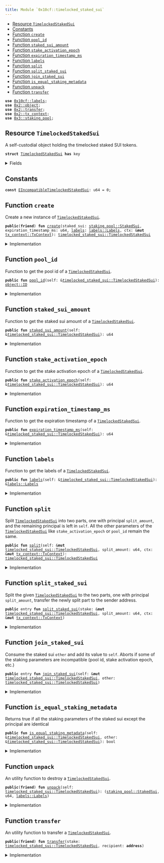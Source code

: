 ```yaml
---
title: Module `0x10cf::timelocked_staked_sui`
---
```




-  [Resource `TimelockedStakedSui`](#0x10cf_timelocked_staked_sui_TimelockedStakedSui)
-  [Constants](#@Constants_0)
-  [Function `create`](#0x10cf_timelocked_staked_sui_create)
-  [Function `pool_id`](#0x10cf_timelocked_staked_sui_pool_id)
-  [Function `staked_sui_amount`](#0x10cf_timelocked_staked_sui_staked_sui_amount)
-  [Function `stake_activation_epoch`](#0x10cf_timelocked_staked_sui_stake_activation_epoch)
-  [Function `expiration_timestamp_ms`](#0x10cf_timelocked_staked_sui_expiration_timestamp_ms)
-  [Function `labels`](#0x10cf_timelocked_staked_sui_labels)
-  [Function `split`](#0x10cf_timelocked_staked_sui_split)
-  [Function `split_staked_sui`](#0x10cf_timelocked_staked_sui_split_staked_sui)
-  [Function `join_staked_sui`](#0x10cf_timelocked_staked_sui_join_staked_sui)
-  [Function `is_equal_staking_metadata`](#0x10cf_timelocked_staked_sui_is_equal_staking_metadata)
-  [Function `unpack`](#0x10cf_timelocked_staked_sui_unpack)
-  [Function `transfer`](#0x10cf_timelocked_staked_sui_transfer)


<pre><code><b>use</b> <a href="labels.md#0x10cf_labels">0x10cf::labels</a>;
<b>use</b> <a href="../sui-framework/object.md#0x2_object">0x2::object</a>;
<b>use</b> <a href="../sui-framework/transfer.md#0x2_transfer">0x2::transfer</a>;
<b>use</b> <a href="../sui-framework/tx_context.md#0x2_tx_context">0x2::tx_context</a>;
<b>use</b> <a href="../sui-system/staking_pool.md#0x3_staking_pool">0x3::staking_pool</a>;
</code></pre>



<a name="0x10cf_timelocked_staked_sui_TimelockedStakedSui"></a>

## Resource `TimelockedStakedSui`

A self-custodial object holding the timelocked staked SUI tokens.


<pre><code><b>struct</b> <a href="timelocked_staked_sui.md#0x10cf_timelocked_staked_sui_TimelockedStakedSui">TimelockedStakedSui</a> <b>has</b> key
</code></pre>



<details>
<summary>Fields</summary>


<dl>
<dt>
<code>id: <a href="../sui-framework/object.md#0x2_object_UID">object::UID</a></code>
</dt>
<dd>

</dd>
<dt>
<code>staked_sui: <a href="../sui-system/staking_pool.md#0x3_staking_pool_StakedSui">staking_pool::StakedSui</a></code>
</dt>
<dd>
 A self-custodial object holding the staked SUI tokens.
</dd>
<dt>
<code>expiration_timestamp_ms: u64</code>
</dt>
<dd>
 This is the epoch time stamp of when the lock expires.
</dd>
<dt>
<code><a href="labels.md#0x10cf_labels">labels</a>: <a href="labels.md#0x10cf_labels_Labels">labels::Labels</a></code>
</dt>
<dd>
 Timelock related labels.
</dd>
</dl>


</details>

<a name="@Constants_0"></a>

## Constants


<a name="0x10cf_timelocked_staked_sui_EIncompatibleTimelockedStakedSui"></a>



<pre><code><b>const</b> <a href="timelocked_staked_sui.md#0x10cf_timelocked_staked_sui_EIncompatibleTimelockedStakedSui">EIncompatibleTimelockedStakedSui</a>: u64 = 0;
</code></pre>



<a name="0x10cf_timelocked_staked_sui_create"></a>

## Function `create`

Create a new instance of <code><a href="timelocked_staked_sui.md#0x10cf_timelocked_staked_sui_TimelockedStakedSui">TimelockedStakedSui</a></code>.


<pre><code><b>public</b>(<b>friend</b>) <b>fun</b> <a href="timelocked_staked_sui.md#0x10cf_timelocked_staked_sui_create">create</a>(staked_sui: <a href="../sui-system/staking_pool.md#0x3_staking_pool_StakedSui">staking_pool::StakedSui</a>, expiration_timestamp_ms: u64, <a href="labels.md#0x10cf_labels">labels</a>: <a href="labels.md#0x10cf_labels_Labels">labels::Labels</a>, ctx: &<b>mut</b> <a href="../sui-framework/tx_context.md#0x2_tx_context_TxContext">tx_context::TxContext</a>): <a href="timelocked_staked_sui.md#0x10cf_timelocked_staked_sui_TimelockedStakedSui">timelocked_staked_sui::TimelockedStakedSui</a>
</code></pre>



<details>
<summary>Implementation</summary>


<pre><code><b>public</b>(package) <b>fun</b> <a href="timelocked_staked_sui.md#0x10cf_timelocked_staked_sui_create">create</a>(
    staked_sui: StakedSui,
    expiration_timestamp_ms: u64,
    <a href="labels.md#0x10cf_labels">labels</a>: Labels,
    ctx: &<b>mut</b> TxContext
): <a href="timelocked_staked_sui.md#0x10cf_timelocked_staked_sui_TimelockedStakedSui">TimelockedStakedSui</a> {
    <a href="timelocked_staked_sui.md#0x10cf_timelocked_staked_sui_TimelockedStakedSui">TimelockedStakedSui</a> {
        id: <a href="../sui-framework/object.md#0x2_object_new">object::new</a>(ctx),
        staked_sui,
        expiration_timestamp_ms,
        <a href="labels.md#0x10cf_labels">labels</a>,
    }
}
</code></pre>



</details>

<a name="0x10cf_timelocked_staked_sui_pool_id"></a>

## Function `pool_id`

Function to get the pool id of a <code><a href="timelocked_staked_sui.md#0x10cf_timelocked_staked_sui_TimelockedStakedSui">TimelockedStakedSui</a></code>.


<pre><code><b>public</b> <b>fun</b> <a href="timelocked_staked_sui.md#0x10cf_timelocked_staked_sui_pool_id">pool_id</a>(self: &<a href="timelocked_staked_sui.md#0x10cf_timelocked_staked_sui_TimelockedStakedSui">timelocked_staked_sui::TimelockedStakedSui</a>): <a href="../sui-framework/object.md#0x2_object_ID">object::ID</a>
</code></pre>



<details>
<summary>Implementation</summary>


<pre><code><b>public</b> <b>fun</b> <a href="timelocked_staked_sui.md#0x10cf_timelocked_staked_sui_pool_id">pool_id</a>(self: &<a href="timelocked_staked_sui.md#0x10cf_timelocked_staked_sui_TimelockedStakedSui">TimelockedStakedSui</a>): ID { self.staked_sui.<a href="timelocked_staked_sui.md#0x10cf_timelocked_staked_sui_pool_id">pool_id</a>() }
</code></pre>



</details>

<a name="0x10cf_timelocked_staked_sui_staked_sui_amount"></a>

## Function `staked_sui_amount`

Function to get the staked sui amount of a <code><a href="timelocked_staked_sui.md#0x10cf_timelocked_staked_sui_TimelockedStakedSui">TimelockedStakedSui</a></code>.


<pre><code><b>public</b> <b>fun</b> <a href="timelocked_staked_sui.md#0x10cf_timelocked_staked_sui_staked_sui_amount">staked_sui_amount</a>(self: &<a href="timelocked_staked_sui.md#0x10cf_timelocked_staked_sui_TimelockedStakedSui">timelocked_staked_sui::TimelockedStakedSui</a>): u64
</code></pre>



<details>
<summary>Implementation</summary>


<pre><code><b>public</b> <b>fun</b> <a href="timelocked_staked_sui.md#0x10cf_timelocked_staked_sui_staked_sui_amount">staked_sui_amount</a>(self: &<a href="timelocked_staked_sui.md#0x10cf_timelocked_staked_sui_TimelockedStakedSui">TimelockedStakedSui</a>): u64 { self.staked_sui.<a href="timelocked_staked_sui.md#0x10cf_timelocked_staked_sui_staked_sui_amount">staked_sui_amount</a>() }
</code></pre>



</details>

<a name="0x10cf_timelocked_staked_sui_stake_activation_epoch"></a>

## Function `stake_activation_epoch`

Function to get the stake activation epoch of a <code><a href="timelocked_staked_sui.md#0x10cf_timelocked_staked_sui_TimelockedStakedSui">TimelockedStakedSui</a></code>.


<pre><code><b>public</b> <b>fun</b> <a href="timelocked_staked_sui.md#0x10cf_timelocked_staked_sui_stake_activation_epoch">stake_activation_epoch</a>(self: &<a href="timelocked_staked_sui.md#0x10cf_timelocked_staked_sui_TimelockedStakedSui">timelocked_staked_sui::TimelockedStakedSui</a>): u64
</code></pre>



<details>
<summary>Implementation</summary>


<pre><code><b>public</b> <b>fun</b> <a href="timelocked_staked_sui.md#0x10cf_timelocked_staked_sui_stake_activation_epoch">stake_activation_epoch</a>(self: &<a href="timelocked_staked_sui.md#0x10cf_timelocked_staked_sui_TimelockedStakedSui">TimelockedStakedSui</a>): u64 {
    self.staked_sui.<a href="timelocked_staked_sui.md#0x10cf_timelocked_staked_sui_stake_activation_epoch">stake_activation_epoch</a>()
}
</code></pre>



</details>

<a name="0x10cf_timelocked_staked_sui_expiration_timestamp_ms"></a>

## Function `expiration_timestamp_ms`

Function to get the expiration timestamp of a <code><a href="timelocked_staked_sui.md#0x10cf_timelocked_staked_sui_TimelockedStakedSui">TimelockedStakedSui</a></code>.


<pre><code><b>public</b> <b>fun</b> <a href="timelocked_staked_sui.md#0x10cf_timelocked_staked_sui_expiration_timestamp_ms">expiration_timestamp_ms</a>(self: &<a href="timelocked_staked_sui.md#0x10cf_timelocked_staked_sui_TimelockedStakedSui">timelocked_staked_sui::TimelockedStakedSui</a>): u64
</code></pre>



<details>
<summary>Implementation</summary>


<pre><code><b>public</b> <b>fun</b> <a href="timelocked_staked_sui.md#0x10cf_timelocked_staked_sui_expiration_timestamp_ms">expiration_timestamp_ms</a>(self: &<a href="timelocked_staked_sui.md#0x10cf_timelocked_staked_sui_TimelockedStakedSui">TimelockedStakedSui</a>): u64 {
    self.expiration_timestamp_ms
}
</code></pre>



</details>

<a name="0x10cf_timelocked_staked_sui_labels"></a>

## Function `labels`

Function to get the labels of a <code><a href="timelocked_staked_sui.md#0x10cf_timelocked_staked_sui_TimelockedStakedSui">TimelockedStakedSui</a></code>.


<pre><code><b>public</b> <b>fun</b> <a href="labels.md#0x10cf_labels">labels</a>(self: &<a href="timelocked_staked_sui.md#0x10cf_timelocked_staked_sui_TimelockedStakedSui">timelocked_staked_sui::TimelockedStakedSui</a>): &<a href="labels.md#0x10cf_labels_Labels">labels::Labels</a>
</code></pre>



<details>
<summary>Implementation</summary>


<pre><code><b>public</b> <b>fun</b> <a href="labels.md#0x10cf_labels">labels</a>(self: &<a href="timelocked_staked_sui.md#0x10cf_timelocked_staked_sui_TimelockedStakedSui">TimelockedStakedSui</a>): &Labels {
    &self.<a href="labels.md#0x10cf_labels">labels</a>
}
</code></pre>



</details>

<a name="0x10cf_timelocked_staked_sui_split"></a>

## Function `split`

Split <code><a href="timelocked_staked_sui.md#0x10cf_timelocked_staked_sui_TimelockedStakedSui">TimelockedStakedSui</a></code> into two parts, one with principal <code>split_amount</code>,
and the remaining principal is left in <code>self</code>.
All the other parameters of the <code><a href="timelocked_staked_sui.md#0x10cf_timelocked_staked_sui_TimelockedStakedSui">TimelockedStakedSui</a></code> like <code>stake_activation_epoch</code> or <code>pool_id</code> remain the same.


<pre><code><b>public</b> <b>fun</b> <a href="timelocked_staked_sui.md#0x10cf_timelocked_staked_sui_split">split</a>(self: &<b>mut</b> <a href="timelocked_staked_sui.md#0x10cf_timelocked_staked_sui_TimelockedStakedSui">timelocked_staked_sui::TimelockedStakedSui</a>, split_amount: u64, ctx: &<b>mut</b> <a href="../sui-framework/tx_context.md#0x2_tx_context_TxContext">tx_context::TxContext</a>): <a href="timelocked_staked_sui.md#0x10cf_timelocked_staked_sui_TimelockedStakedSui">timelocked_staked_sui::TimelockedStakedSui</a>
</code></pre>



<details>
<summary>Implementation</summary>


<pre><code><b>public</b> <b>fun</b> <a href="timelocked_staked_sui.md#0x10cf_timelocked_staked_sui_split">split</a>(self: &<b>mut</b> <a href="timelocked_staked_sui.md#0x10cf_timelocked_staked_sui_TimelockedStakedSui">TimelockedStakedSui</a>, split_amount: u64, ctx: &<b>mut</b> TxContext): <a href="timelocked_staked_sui.md#0x10cf_timelocked_staked_sui_TimelockedStakedSui">TimelockedStakedSui</a> {
    <b>let</b> splitted_stake = self.staked_sui.<a href="timelocked_staked_sui.md#0x10cf_timelocked_staked_sui_split">split</a>(split_amount, ctx);

    <a href="timelocked_staked_sui.md#0x10cf_timelocked_staked_sui_TimelockedStakedSui">TimelockedStakedSui</a> {
        id: <a href="../sui-framework/object.md#0x2_object_new">object::new</a>(ctx),
        staked_sui: splitted_stake,
        expiration_timestamp_ms: self.expiration_timestamp_ms,
        <a href="labels.md#0x10cf_labels">labels</a>: self.<a href="labels.md#0x10cf_labels">labels</a>.clone(),
    }
}
</code></pre>



</details>

<a name="0x10cf_timelocked_staked_sui_split_staked_sui"></a>

## Function `split_staked_sui`

Split the given <code><a href="timelocked_staked_sui.md#0x10cf_timelocked_staked_sui_TimelockedStakedSui">TimelockedStakedSui</a></code> to the two parts, one with principal <code>split_amount</code>,
transfer the newly split part to the sender address.


<pre><code><b>public</b> entry <b>fun</b> <a href="timelocked_staked_sui.md#0x10cf_timelocked_staked_sui_split_staked_sui">split_staked_sui</a>(stake: &<b>mut</b> <a href="timelocked_staked_sui.md#0x10cf_timelocked_staked_sui_TimelockedStakedSui">timelocked_staked_sui::TimelockedStakedSui</a>, split_amount: u64, ctx: &<b>mut</b> <a href="../sui-framework/tx_context.md#0x2_tx_context_TxContext">tx_context::TxContext</a>)
</code></pre>



<details>
<summary>Implementation</summary>


<pre><code><b>public</b> entry <b>fun</b> <a href="timelocked_staked_sui.md#0x10cf_timelocked_staked_sui_split_staked_sui">split_staked_sui</a>(stake: &<b>mut</b> <a href="timelocked_staked_sui.md#0x10cf_timelocked_staked_sui_TimelockedStakedSui">TimelockedStakedSui</a>, split_amount: u64, ctx: &<b>mut</b> TxContext) {
    <a href="../sui-framework/transfer.md#0x2_transfer_transfer">transfer::transfer</a>(<a href="timelocked_staked_sui.md#0x10cf_timelocked_staked_sui_split">split</a>(stake, split_amount, ctx), ctx.sender());
}
</code></pre>



</details>

<a name="0x10cf_timelocked_staked_sui_join_staked_sui"></a>

## Function `join_staked_sui`

Consume the staked sui <code>other</code> and add its value to <code>self</code>.
Aborts if some of the staking parameters are incompatible (pool id, stake activation epoch, etc.)


<pre><code><b>public</b> entry <b>fun</b> <a href="timelocked_staked_sui.md#0x10cf_timelocked_staked_sui_join_staked_sui">join_staked_sui</a>(self: &<b>mut</b> <a href="timelocked_staked_sui.md#0x10cf_timelocked_staked_sui_TimelockedStakedSui">timelocked_staked_sui::TimelockedStakedSui</a>, other: <a href="timelocked_staked_sui.md#0x10cf_timelocked_staked_sui_TimelockedStakedSui">timelocked_staked_sui::TimelockedStakedSui</a>)
</code></pre>



<details>
<summary>Implementation</summary>


<pre><code><b>public</b> entry <b>fun</b> <a href="timelocked_staked_sui.md#0x10cf_timelocked_staked_sui_join_staked_sui">join_staked_sui</a>(self: &<b>mut</b> <a href="timelocked_staked_sui.md#0x10cf_timelocked_staked_sui_TimelockedStakedSui">TimelockedStakedSui</a>, other: <a href="timelocked_staked_sui.md#0x10cf_timelocked_staked_sui_TimelockedStakedSui">TimelockedStakedSui</a>) {
    <b>assert</b>!(self.<a href="timelocked_staked_sui.md#0x10cf_timelocked_staked_sui_is_equal_staking_metadata">is_equal_staking_metadata</a>(&other), <a href="timelocked_staked_sui.md#0x10cf_timelocked_staked_sui_EIncompatibleTimelockedStakedSui">EIncompatibleTimelockedStakedSui</a>);

    <b>let</b> <a href="timelocked_staked_sui.md#0x10cf_timelocked_staked_sui_TimelockedStakedSui">TimelockedStakedSui</a> {
        id,
        staked_sui,
        expiration_timestamp_ms: _,
        <a href="labels.md#0x10cf_labels">labels</a>,
    } = other;

    <a href="labels.md#0x10cf_labels_destroy">labels::destroy</a>(<a href="labels.md#0x10cf_labels">labels</a>);

    id.delete();

    self.staked_sui.join(staked_sui);
}
</code></pre>



</details>

<a name="0x10cf_timelocked_staked_sui_is_equal_staking_metadata"></a>

## Function `is_equal_staking_metadata`

Returns true if all the staking parameters of the staked sui except the principal are identical


<pre><code><b>public</b> <b>fun</b> <a href="timelocked_staked_sui.md#0x10cf_timelocked_staked_sui_is_equal_staking_metadata">is_equal_staking_metadata</a>(self: &<a href="timelocked_staked_sui.md#0x10cf_timelocked_staked_sui_TimelockedStakedSui">timelocked_staked_sui::TimelockedStakedSui</a>, other: &<a href="timelocked_staked_sui.md#0x10cf_timelocked_staked_sui_TimelockedStakedSui">timelocked_staked_sui::TimelockedStakedSui</a>): bool
</code></pre>



<details>
<summary>Implementation</summary>


<pre><code><b>public</b> <b>fun</b> <a href="timelocked_staked_sui.md#0x10cf_timelocked_staked_sui_is_equal_staking_metadata">is_equal_staking_metadata</a>(self: &<a href="timelocked_staked_sui.md#0x10cf_timelocked_staked_sui_TimelockedStakedSui">TimelockedStakedSui</a>, other: &<a href="timelocked_staked_sui.md#0x10cf_timelocked_staked_sui_TimelockedStakedSui">TimelockedStakedSui</a>): bool {
    self.staked_sui.<a href="timelocked_staked_sui.md#0x10cf_timelocked_staked_sui_is_equal_staking_metadata">is_equal_staking_metadata</a>(&other.staked_sui) &&
    (self.expiration_timestamp_ms == other.expiration_timestamp_ms) &&
    (self.<a href="labels.md#0x10cf_labels">labels</a>() == other.<a href="labels.md#0x10cf_labels">labels</a>())
}
</code></pre>



</details>

<a name="0x10cf_timelocked_staked_sui_unpack"></a>

## Function `unpack`

An utility function to destroy a <code><a href="timelocked_staked_sui.md#0x10cf_timelocked_staked_sui_TimelockedStakedSui">TimelockedStakedSui</a></code>.


<pre><code><b>public</b>(<b>friend</b>) <b>fun</b> <a href="timelocked_staked_sui.md#0x10cf_timelocked_staked_sui_unpack">unpack</a>(self: <a href="timelocked_staked_sui.md#0x10cf_timelocked_staked_sui_TimelockedStakedSui">timelocked_staked_sui::TimelockedStakedSui</a>): (<a href="../sui-system/staking_pool.md#0x3_staking_pool_StakedSui">staking_pool::StakedSui</a>, u64, <a href="labels.md#0x10cf_labels_Labels">labels::Labels</a>)
</code></pre>



<details>
<summary>Implementation</summary>


<pre><code><b>public</b>(package) <b>fun</b> <a href="timelocked_staked_sui.md#0x10cf_timelocked_staked_sui_unpack">unpack</a>(self: <a href="timelocked_staked_sui.md#0x10cf_timelocked_staked_sui_TimelockedStakedSui">TimelockedStakedSui</a>): (StakedSui, u64, Labels) {
    <b>let</b> <a href="timelocked_staked_sui.md#0x10cf_timelocked_staked_sui_TimelockedStakedSui">TimelockedStakedSui</a> {
        id,
        staked_sui,
        expiration_timestamp_ms,
        <a href="labels.md#0x10cf_labels">labels</a>,
    } = self;

    <a href="../sui-framework/object.md#0x2_object_delete">object::delete</a>(id);

    (staked_sui, expiration_timestamp_ms, <a href="labels.md#0x10cf_labels">labels</a>)
}
</code></pre>



</details>

<a name="0x10cf_timelocked_staked_sui_transfer"></a>

## Function `transfer`

An utility function to transfer a <code><a href="timelocked_staked_sui.md#0x10cf_timelocked_staked_sui_TimelockedStakedSui">TimelockedStakedSui</a></code>.


<pre><code><b>public</b>(<b>friend</b>) <b>fun</b> <a href="../sui-framework/transfer.md#0x2_transfer">transfer</a>(stake: <a href="timelocked_staked_sui.md#0x10cf_timelocked_staked_sui_TimelockedStakedSui">timelocked_staked_sui::TimelockedStakedSui</a>, recipient: <b>address</b>)
</code></pre>



<details>
<summary>Implementation</summary>


<pre><code><b>public</b>(package) <b>fun</b> <a href="../sui-framework/transfer.md#0x2_transfer">transfer</a>(stake: <a href="timelocked_staked_sui.md#0x10cf_timelocked_staked_sui_TimelockedStakedSui">TimelockedStakedSui</a>, recipient: <b>address</b>) {
    <a href="../sui-framework/transfer.md#0x2_transfer_transfer">transfer::transfer</a>(stake, recipient);
}
</code></pre>



</details>
